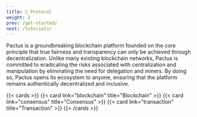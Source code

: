 ```yaml
---
title: 📔 Protocol
weight: 2
prev: /get-started/
next: /tutorials/
---
```


Pactus is a groundbreaking blockchain platform founded on the core principle that true fairness and
transparency can only be achieved through decentralization.
Unlike many existing blockchain networks, Pactus is committed to eradicating the risks associated with
centralization and manipulation by eliminating the need for delegation and miners.
By doing so, Pactus opens its ecosystem to anyone, ensuring that the platform
remains authentically decentralized and inclusive.

{{< cards >}}
  {{< card link="blockchain" title="Blockchain" >}}
  {{< card link="consensus" title="Consensus" >}}
  {{< card link="transaction" title="Transaction" >}}
{{< /cards >}}
